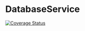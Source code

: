# DatabaseService

[![Coverage Status](https://coveralls.io/repos/github/GottMusIg/DatabaseService/badge.svg?branch=master)](https://coveralls.io/github/GottMusIg/DatabaseService?branch=master)
 